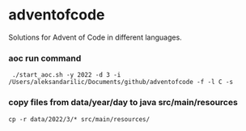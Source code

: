 # adventofcode
Solutions for Advent of Code in different languages.

### aoc run command
```
 ./start_aoc.sh -y 2022 -d 3 -i /Users/aleksandarilic/Documents/github/adventofcode -f -l C -s
```
### copy files  from data/year/day to java src/main/resources
```
cp -r data/2022/3/* src/main/resources/

